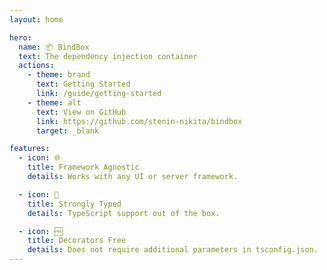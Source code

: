 ```yaml
---
layout: home

hero:
  name: 📦 BindBox
  text: The dependency injection container
  actions:
    - theme: brand
      text: Getting Started
      link: /guide/getting-started
    - theme: alt
      text: View on GitHub
      link: https://github.com/stenin-nikita/bindbox
      target: _blank

features:
  - icon: 🌐
    title: Framework Agnostic
    details: Works with any UI or server framework.

  - icon: 💪
    title: Strongly Typed
    details: TypeScript support out of the box.

  - icon: 🆓
    title: Decorators Free
    details: Does not require additional parameters in tsconfig.json.
---
```

